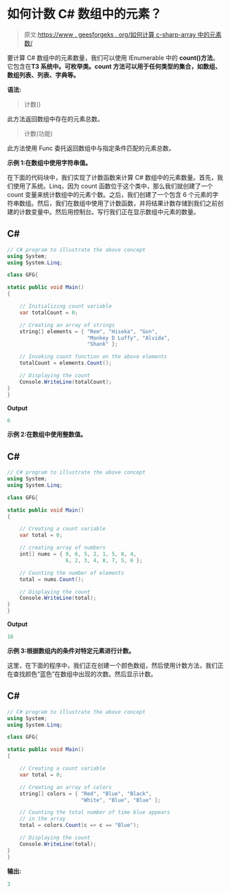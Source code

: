 # 如何计数 C# 数组中的元素？

> 原文:[https://www . geesforgeks . org/如何计算 c-sharp-array 中的元素数/](https://www.geeksforgeeks.org/how-to-count-elements-in-c-sharp-array/)

要计算 C# 数组中的元素数量，我们可以使用 IEnumerable 中的 **count()方法**。它包含在**T3 系统中。可枚举类。count 方法可以用于任何类型的集合，如数组、数组列表、列表、字典等。**

**语法:**

> 计数<tsource>()</tsource>

此方法返回数组中存在的元素总数。

> 计数<tsource>(功能<tsource boolean="">)</tsource></tsource>

此方法使用 Func 委托返回数组中与指定条件匹配的元素总数。

**示例 1:在数组中使用字符串值。**

在下面的代码块中，我们实现了计数函数来计算 C# 数组中的元素数量。首先，我们使用了系统。Linq，因为 count 函数位于这个类中，那么我们就创建了一个 count 变量来统计数组中的元素个数。之后，我们创建了一个包含 6 个元素的字符串数组。然后，我们在数组中使用了计数函数，并将结果计数存储到我们之前创建的计数变量中。然后用控制台。写行我们正在显示数组中元素的数量。

## C#

```cs
// C# program to illustrate the above concept
using System;
using System.Linq;

class GFG{

static public void Main()
{

    // Initializing count variable
    var totalCount = 0;

    // Creating an array of strings
    string[] elements = { "Rem", "Hisoka", "Gon", 
                          "Monkey D Luffy", "Alvida", 
                          "Shank" };

    // Invoking count function on the above elements
    totalCount = elements.Count();

    // Displaying the count
    Console.WriteLine(totalCount);
}
}
```

**Output**

```cs
6
```

**示例 2:在数组中使用整数值。**

## C#

```cs
// C# program to illustrate the above concept
using System;
using System.Linq;

class GFG{

static public void Main()
{

    // Creating a count variable
    var total = 0;

    // creating array of numbers
    int[] nums = { 9, 6, 5, 2, 1, 5, 8, 4,
                   6, 2, 3, 4, 8, 7, 5, 6 };

    // Counting the number of elements
    total = nums.Count();

    // Displaying the count
    Console.WriteLine(total);
}
}
```

**Output**

```cs
16
```

**示例 3:根据数组内的条件对特定元素进行计数。**

这里，在下面的程序中，我们正在创建一个颜色数组，然后使用计数方法，我们正在查找颜色“蓝色”在数组中出现的次数。然后显示计数。

## C#

```cs
// C# program to illustrate the above concept
using System;
using System.Linq;

class GFG{

static public void Main()
{

    // Creating a count variable
    var total = 0;

    // Creating an array of colors
    string[] colors = { "Red", "Blue", "Black",
                        "White", "Blue", "Blue" };

    // Counting the total number of time blue appears
    // in the array
    total = colors.Count(c => c == "Blue");

    // Displaying the count
    Console.WriteLine(total);
}
}
```

**输出:**

```cs
3
```